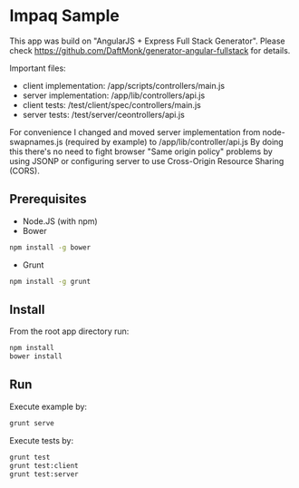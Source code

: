 # Impaq Sample
This app was build on "AngularJS + Express Full Stack Generator".
Please check https://github.com/DaftMonk/generator-angular-fullstack for details.

Important files:
* client implementation: /app/scripts/controllers/main.js
* server implementation: /app/lib/controllers/api.js
* client tests: /test/client/spec/controllers/main.js
* server tests: /test/server/ceontrollers/api.js

For convenience I changed and moved server implementation from node-swapnames.js 
(required by example) to /app/lib/controller/api.js
By doing this there's no need to fight browser "Same origin policy" problems 
by using JSONP or configuring server to use Cross-Origin Resource Sharing (CORS).

## Prerequisites

* Node.JS (with npm)
* Bower
```bash
npm install -g bower
```
* Grunt
```bash
npm install -g grunt
```
## Install
From the root app directory run:
```bash
npm install
bower install
```
## Run
Execute example by:
```bash
grunt serve
```
Execute tests by:
```bash
grunt test
grunt test:client
grunt test:server
```